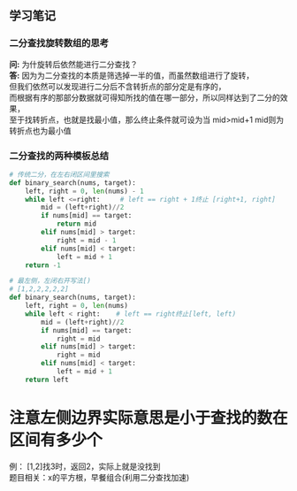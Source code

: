 ## 学习笔记

### 二分查找旋转数组的思考

**问:** 为什旋转后依然能进行二分查找？  
**答:** 因为为二分查找的本质是筛选掉一半的值，而虽然数组进行了旋转，    
但我们依然可以发现进行二分后不含转折点的部分定是有序的，  
而根据有序的那部分数据就可得知所找的值在哪一部分，所以同样达到了二分的效果，  
至于找转折点，也就是找最小值，那么终止条件就可设为当 mid>mid+1 mid则为转折点也为最小值  

### 二分查找的两种模板总结

```python
# 传统二分，在左右闭区间里搜索
def binary_search(nums, target):
    left, right = 0, len(nums) - 1
    while left <=right:     # left == right + 1终止 [right+1, right]
        mid = (left+right)//2
        if nums[mid] == target:
            return mid
        elif nums[mid] > target:
            right = mid - 1
        elif nums[mid] < target:
            left = mid + 1
    return -1

# 最左侧，左闭右开写法[)
# [1,2,2,2,2,2]
def binary_search(nums, target):
    left, right = 0, len(nums)
    while left < right:    # left == right终止[left, left)
        mid = (left+right)//2
        if nums[mid] == target:
            right = mid
        elif nums[mid] > target:
            right = mid
        elif nums[mid] < target:
            left = mid + 1
    return left
```
# 注意左侧边界实际意思是小于查找的数在区间有多少个
例： [1,2]找3时，返回2，实际上就是没找到  
题目相关：x的平方根，早餐组合(利用二分查找加速)  
